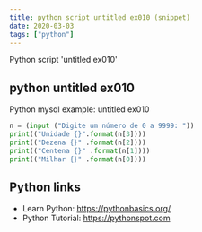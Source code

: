 ```yaml
---
title: python script untitled ex010 (snippet)
date: 2020-03-03
tags: ["python"]
---
```

Python script 'untitled ex010'


## python untitled ex010

Python mysql example: untitled ex010

```python
n = (input ("Digite um número de 0 a 9999: "))
print(("Unidade {}".format(n[3])))
print(("Dezena {}" .format(n[2])))
print(("Centena {}" .format(n[1])))
print(("Milhar {}" .format(n[0])))


```

## Python links

- Learn Python: https://pythonbasics.org/
- Python Tutorial: https://pythonspot.com
